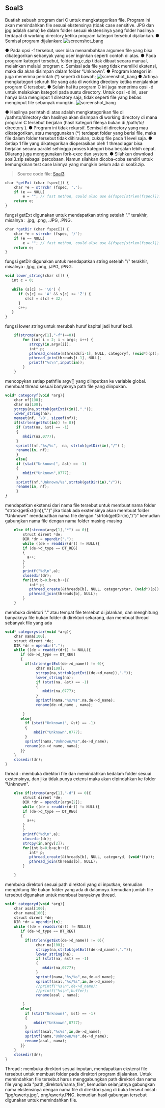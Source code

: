 ## Soal3
Buatlah sebuah program dari C untuk mengkategorikan file. Program ini akan memindahkan file sesuai ekstensinya (tidak case sensitive. JPG dan jpg adalah sama) ke dalam folder sesuai ekstensinya yang folder hasilnya terdapat di working directory ketika program kategori tersebut dijalankan.
● Semisal program dijalankan:
![screenshot_bang](https://github.com/hrswcksono/SoalShiftSISOP20_modul3_A02/blob/master/soal3/kategori%20f.png)

● Pada opsi -f tersebut, user bisa menambahkan argumen file yang bisa dikategorikan sebanyak yang user inginkan seperti contoh di atas.
● Pada program kategori tersebut, folder jpg,c,zip tidak dibuat secara manual, melainkan melalui program c. Semisal ada file yang tidak memiliki ekstensi, maka dia akan disimpan dalam folder “Unknown”.
● Program kategori ini juga menerima perintah (*) seperti di bawah;
![screenshot_bang](https://github.com/hrswcksono/SoalShiftSISOP20_modul3_A02/blob/master/soal3/kategori%20star.png)
● Artinya mengkategori seluruh file yang ada di working directory ketika menjalankan program C tersebut.
● Selain hal itu program C ini juga menerima opsi -d untuk melakukan kategori pada suatu directory. Untuk opsi -d ini, user hanya bisa menginput 1 directory saja, tidak seperti file yang bebas menginput file sebanyak mungkin.
![screenshot_bang](https://github.com/hrswcksono/SoalShiftSISOP20_modul3_A02/blob/master/soal3/kategory%20d.png)

● Hasilnya perintah di atas adalah mengkategorikan file di /path/to/directory dan hasilnya akan disimpan di working directory di mana program C tersebut berjalan (hasil kategori filenya bukan di /path/to/ directory ).
● Program ini tidak rekursif. Semisal di directory yang mau dikategorikan, atau menggunakan (*) terdapat folder yang berisi file, maka file dalam folder tersebut tidak dihiraukan, cukup file pada 1 level saja.
● Setiap 1 file yang dikategorikan dioperasikan oleh 1 thread agar bisa berjalan secara paralel sehingga proses kategori bisa berjalan lebih cepat. Dilarang juga menggunakan fork-exec dan system.
● Silahkan download soal3.zip sebagai percobaan. Namun silahkan dicoba-coba sendiri untuk kemungkinan test case lainnya yang mungkin
belum ada di soal3.zip.

>Source code file: [Soal3](https://github.com/hrswcksono/SoalShiftSISOP20_modul3_A02/blob/master/soal3/soal3.c)

```javascript
char *getExt (char fspec[]) {
    char *e = strrchr (fspec, '.');
    if (e == NULL)
        e = ""; // fast method, could also use &(fspec[strlen(fspec)]).
    return e;
}
```

fungsi getExt digunakan untuk mendapatkan string setelah "." terakhir, misalnya : .jpg, .png, .JPG, .PNG.

```javascript
char *getDir (char fspec[]) {
    char *e = strrchr (fspec, '/');
    if (e == NULL)
        e = ""; // fast method, could also use &(fspec[strlen(fspec)]).
    return e;
}
```

fungsi getDir digunakan untuk mendapatkan string setelah "/" terakhir, misalnya : /jpg, /png, /JPG, /PNG.

```javascript
void lower_string(char s[]) {
   int c = 0;
   
   while (s[c] != '\0') {
      if (s[c] >= 'A' && s[c] <= 'Z') {
         s[c] = s[c] + 32;
      }
      c++;
   }
}
```

fungsi lower string untuk merubah huruf kapital jadi huruf kecil.

```javascript
    if(strcmp(argv[1],"-f")==0){
        for (int i = 2; i < argc; i++) {
           strcpy(in,argv[i]);
           int* p;
           pthread_create(&threads[i-1], NULL, categoryf, (void*)(p));
           pthread_join(threads[i-1], NULL);
           printf("%s\n",input(in));
        }
    }
```
mencopykan setiap pathfile argv[] yang diinputkan ke variable global.
membuat thread sesuai banyaknya path file yang diinpukan.
```javascript
void* categoryf(void *arg){
    char nf[100];
    char na[100];
    strcpy(na,strtok(getExt((in)),"."));
    lower_string(na);
    memset(nf, '\0', sizeof(nf));
    if(strlen(getExt(in)) != 0){
     if (stat(na, &st) == -1)
     {
        mkdir(na,0777);
     }
     sprintf(nf,"%s/%s",  na, strtok(getDir(in),"/") );
     rename(in, nf);
     }
     else{
     if (stat("Unknown)", &st) == -1)
     {    
        mkdir("Unknown",0777);
     }
     sprintf(nf,"Unknown/%s",strtok(getDir(in),"/"));
     rename(in, nf);
     }
}
```
mendapatkan ekstensi dari nama file tersebut untuk membuat nama folder "strtok(getExt((in)),".")"
jika tidak ada exstensinya akan membuat folder "Unknown"
mendapatkan nama file dengan "strtok(getDir(in),"/")"
kemudian gabungkan nama file dengan nama folder masing-masing


```javascript
    else if(strcmp(argv[1],"*") == 0){
        struct dirent *de;
        DIR *dr = opendir(".");
        while ((de = readdir(dr)) != NULL){ 
        if (de->d_type == DT_REG)
        {
          a++;
        }
        }
        printf("%d\n",a);
        closedir(dr);
        for(int b=0;b<a;b++){
           int* p;
           pthread_create(&threads[b], NULL, categorystar, (void*)(p));
           pthread_join(threads[b], NULL);
        }
    }
```
membuka direktori "." atau tempat file tersebut di jalankan, dan menghitung banyaknya file bukan folder di direktori sekarang,
dan membuat thread sebanyak file yang ada

```javascript
void* categorystar(void *arg){
    char nama[100];
    struct dirent *de;
    DIR *dr = opendir(".");
    while ((de = readdir(dr)) != NULL){ 
       if (de->d_type == DT_REG)
       {    
         if(strlen(getExt(de->d_name)) != 0){
              char na[100];
              strcpy(na,strtok(getExt((de->d_name)),"."));
              lower_string(na);
              if (stat(na, &st) == -1)
              {
                 mkdir(na,0777);
              }
              sprintf(nama,"%s/%s",na,de->d_name);
              rename(de->d_name , nama);
           
        }
       else{
         if (stat("Unknown)", &st) == -1)
         {    
             mkdir("Unknown",0777);
         }
         sprintf(nama,"Unknown/%s",de->d_name);
         rename(de->d_name, nama);
       }}
    }
    closedir(dr);
}
```
thread : membuka direktori file dan memindahkan kedalam folder sesuai exstensinya, dan jika tidak punya extensi maka akan dipindahkan ke folder "Unknown".

```javascript
    else if(strcmp(argv[1],"-d") == 0){
        struct dirent *de;
        DIR *dr = opendir(argv[2]);
        while ((de = readdir(dr)) != NULL){ 
        if (de->d_type == DT_REG)
        {
          a++;
        }
        }
        printf("%d\n",a);
        closedir(dr);
        strcpy(in,argv[2]);
        for(int b=0;b<a;b++){
           int* p;
           pthread_create(&threads[b], NULL, categoryd, (void*)(p));
           pthread_join(threads[b], NULL);
        }

    }
```
membuka direktori sesuai path direktori yang di inputkan, kemudian menghitung file bukan folder yang ada di dalamnya.
kemudian jumlah file tersebut digunakan untuk membuat banyaknya thread.

```javascript
void* categoryd(void *arg){
    char asal[100];
    char nama[100];
    struct dirent *de;
    DIR *dr = opendir(in);
    while ((de = readdir(dr)) != NULL){ 
       if (de->d_type == DT_REG)
       {    
         if(strlen(getExt(de->d_name)) != 0){
              char na[100];
              strcpy(na,strtok(getExt((de->d_name)),"."));
              lower_string(na);
              if (stat(na, &st) == -1)
              {
                 mkdir(na,0777);
              }
              sprintf(nama,"%s/%s",na,de->d_name);
              sprintf(asal,"%s/%s",in,de->d_name);
              //printf("%s\n",de->d_name);
              //printf("%s\n",buffer);
              rename(asal , nama);
           
        }
       else{
         if (stat("Unknown)", &st) == -1)
         {    
             mkdir("Unknown",0777);
         }
         sprintf(asal,"%s%s",in,de->d_name);
         sprintf(nama,"Unknown/%s",de->d_name);
         rename(asal, nama);
       }}
    }
    closedir(dr);
}
```
Thread : membuka direktori sesuai inputan, mendapatkan ekstensi file tersebut untuk membuat folder pada direktori program dijalankan.
Untuk memindahkan file tersebut harus menggabungkan path direktori dan nama file yang ada "path_direktori/nama_file", 
kemudian selanjutnya gabungkan nama ekstensinya dengan nama file di direktori yang di buka terseut misal : "jpg/qwerty.jpg", png/qwerty.PNG.
kemudian hasil gabungan tersebut digunakan untuk memindahkan file.
